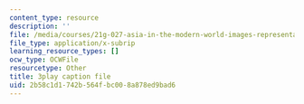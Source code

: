 ```yaml
---
content_type: resource
description: ''
file: /media/courses/21g-027-asia-in-the-modern-world-images-representations-fall-2016/2b58c1d1742b564fbc008a878ed9bad6_1801230.vtt
file_type: application/x-subrip
learning_resource_types: []
ocw_type: OCWFile
resourcetype: Other
title: 3play caption file
uid: 2b58c1d1-742b-564f-bc00-8a878ed9bad6
---
```

